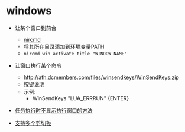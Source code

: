 # windows

- 让某个窗口到前台
    - [nircmd](http://www.nirsoft.net/utils/nircmd.html)
    - 将其所在目录添加到环境变量PATH
    - `nircmd win activate title "WINDOW NAME"`

- 让窗口执行某个命令
    - <http://ath.dcmembers.com/files/winsendkeys/WinSendKeys.zip>
    - [按键说明](http://www.autoitscript.com/autoit3/docs/appendix/SendKeys.htm)
    - 示例:    
        - WinSendKeys "LUA_ERRRUN" {ENTER}

- [任务执行时不显示执行窗口的方法](https://www.howtogeek.com/tips/how-to-run-a-scheduled-task-without-a-command-window-appearing/)

- [支持多个剪切板](http://www.nakka.com/soft/clcl/index_eng.html)
